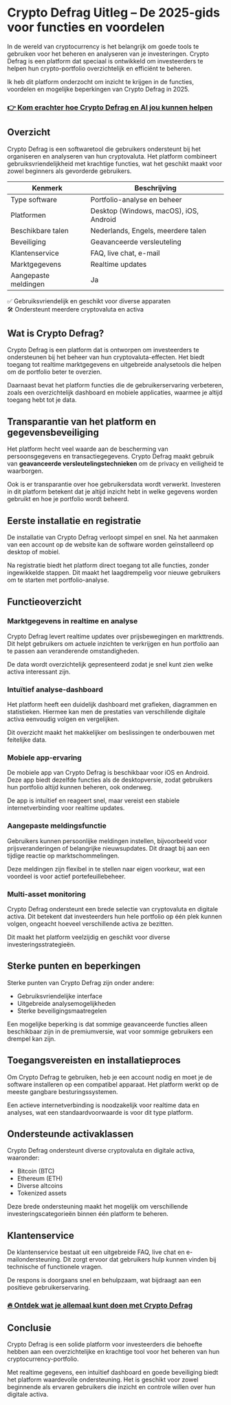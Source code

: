 # Crypto Defrag Uitleg – De 2025-gids voor functies en voordelen
 

In de wereld van cryptocurrency is het belangrijk om goede tools te gebruiken voor het beheren en analyseren van je investeringen. Crypto Defrag is een platform dat speciaal is ontwikkeld om investeerders te helpen hun crypto-portfolio overzichtelijk en efficiënt te beheren. 

Ik heb dit platform onderzocht om inzicht te krijgen in de functies, voordelen en mogelijke beperkingen van Crypto Defrag in 2025.

### [👉 Kom erachter hoe Crypto Defrag en AI jou kunnen helpen](https://t.co/mrzvQNSsoD)
## Overzicht

Crypto Defrag is een softwaretool die gebruikers ondersteunt bij het organiseren en analyseren van hun cryptovaluta. Het platform combineert gebruiksvriendelijkheid met krachtige functies, wat het geschikt maakt voor zowel beginners als gevorderde gebruikers.

| Kenmerk               | Beschrijving                              |
|-----------------------|------------------------------------------|
| Type software         | Portfolio-analyse en beheer               |
| Platformen            | Desktop (Windows, macOS), iOS, Android   |
| Beschikbare talen     | Nederlands, Engels, meerdere talen       |
| Beveiliging           | Geavanceerde versleuteling                 |
| Klantenservice        | FAQ, live chat, e-mail                     |
| Marktgegevens         | Realtime updates                           |
| Aangepaste meldingen  | Ja                                        |

✅ Gebruiksvriendelijk en geschikt voor diverse apparaten  
🛠️ Ondersteunt meerdere cryptovaluta en activa  

## Wat is Crypto Defrag?

Crypto Defrag is een platform dat is ontworpen om investeerders te ondersteunen bij het beheer van hun cryptovaluta-effecten. Het biedt toegang tot realtime marktgegevens en uitgebreide analysetools die helpen om de portfolio beter te overzien.

Daarnaast bevat het platform functies die de gebruikerservaring verbeteren, zoals een overzichtelijk dashboard en mobiele applicaties, waarmee je altijd toegang hebt tot je data.

## Transparantie van het platform en gegevensbeveiliging

Het platform hecht veel waarde aan de bescherming van persoonsgegevens en transactiegegevens. Crypto Defrag maakt gebruik van **geavanceerde versleutelingstechnieken** om de privacy en veiligheid te waarborgen.

Ook is er transparantie over hoe gebruikersdata wordt verwerkt. Investeren in dit platform betekent dat je altijd inzicht hebt in welke gegevens worden gebruikt en hoe je portfolio wordt beheerd.

## Eerste installatie en registratie

De installatie van Crypto Defrag verloopt simpel en snel. Na het aanmaken van een account op de website kan de software worden geïnstalleerd op desktop of mobiel.

Na registratie biedt het platform direct toegang tot alle functies, zonder ingewikkelde stappen. Dit maakt het laagdrempelig voor nieuwe gebruikers om te starten met portfolio-analyse.

## Functieoverzicht

### Marktgegevens in realtime en analyse

Crypto Defrag levert realtime updates over prijsbewegingen en markttrends. Dit helpt gebruikers om actuele inzichten te verkrijgen en hun portfolio aan te passen aan veranderende omstandigheden.

De data wordt overzichtelijk gepresenteerd zodat je snel kunt zien welke activa interessant zijn.

### Intuïtief analyse-dashboard

Het platform heeft een duidelijk dashboard met grafieken, diagrammen en statistieken. Hiermee kan men de prestaties van verschillende digitale activa eenvoudig volgen en vergelijken.

Dit overzicht maakt het makkelijker om beslissingen te onderbouwen met feitelijke data.

### Mobiele app-ervaring

De mobiele app van Crypto Defrag is beschikbaar voor iOS en Android. Deze app biedt dezelfde functies als de desktopversie, zodat gebruikers hun portfolio altijd kunnen beheren, ook onderweg.

De app is intuïtief en reageert snel, maar vereist een stabiele internetverbinding voor realtime updates.

### Aangepaste meldingsfunctie

Gebruikers kunnen persoonlijke meldingen instellen, bijvoorbeeld voor prijsveranderingen of belangrijke nieuwsupdates. Dit draagt bij aan een tijdige reactie op marktschommelingen.

Deze meldingen zijn flexibel in te stellen naar eigen voorkeur, wat een voordeel is voor actief portefeuillebeheer.

### Multi-asset monitoring

Crypto Defrag ondersteunt een brede selectie van cryptovaluta en digitale activa. Dit betekent dat investeerders hun hele portfolio op één plek kunnen volgen, ongeacht hoeveel verschillende activa ze bezitten.

Dit maakt het platform veelzijdig en geschikt voor diverse investeringsstrategieën.

## Sterke punten en beperkingen

Sterke punten van Crypto Defrag zijn onder andere:

- Gebruiksvriendelijke interface  
- Uitgebreide analysemogelijkheden  
- Sterke beveiligingsmaatregelen  

Een mogelijke beperking is dat sommige geavanceerde functies alleen beschikbaar zijn in de premiumversie, wat voor sommige gebruikers een drempel kan zijn.

## Toegangsvereisten en installatieproces

Om Crypto Defrag te gebruiken, heb je een account nodig en moet je de software installeren op een compatibel apparaat. Het platform werkt op de meeste gangbare besturingssystemen.

Een actieve internetverbinding is noodzakelijk voor realtime data en analyses, wat een standaardvoorwaarde is voor dit type platform.

## Ondersteunde activaklassen

Crypto Defrag ondersteunt diverse cryptovaluta en digitale activa, waaronder:

- Bitcoin (BTC)  
- Ethereum (ETH)  
- Diverse altcoins  
- Tokenized assets  

Deze brede ondersteuning maakt het mogelijk om verschillende investeringscategorieën binnen één platform te beheren.

## Klantenservice

De klantenservice bestaat uit een uitgebreide FAQ, live chat en e-mailondersteuning. Dit zorgt ervoor dat gebruikers hulp kunnen vinden bij technische of functionele vragen.

De respons is doorgaans snel en behulpzaam, wat bijdraagt aan een positieve gebruikerservaring.

### [🔥 Ontdek wat je allemaal kunt doen met Crypto Defrag](https://t.co/mrzvQNSsoD)
## Conclusie

Crypto Defrag is een solide platform voor investeerders die behoefte hebben aan een overzichtelijke en krachtige tool voor het beheren van hun cryptocurrency-portfolio. 

Met realtime gegevens, een intuïtief dashboard en goede beveiliging biedt het platform waardevolle ondersteuning. Het is geschikt voor zowel beginnende als ervaren gebruikers die inzicht en controle willen over hun digitale activa.